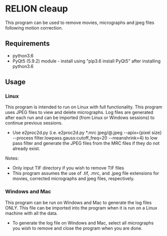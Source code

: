 # RELION cleaup

This program can be used to remove movies, micrographs and jpeg files following motion correction.

## Requirements
* python3.6
* PyQt5 (5.9.2) module - install using "pip3.6 install PyQt5" after installing python3.6


## Usage
### Linux
This program is intended to run on Linux with full functionality. This program uses JPEG files to view and delete micrographs. Log files are generated after each run and can be imported (from Linux or Windows sessions) to continue previous sessions.
* Use e2proc2d.py (i.e. e2proc2d.py *.mrc jpeg/@.jpeg --apix={pixel size} --process filter.lowpass.gauss:cutoff_freq=20 --meanshrink=4) to low pass filter and generate the JPEG files from the MRC files if they do not already exist.

Notes:
- Only input TIF directory if you wish to remove TIF files
- This program assumes the use of .tif, .mrc, and .jpeg file extensions for movies, corrected micrographs and jpeg files, respectively.

### Windows and Mac
This program can be run on Windows and Mac to generate the log files ONLY. This file can be imported into the program when it is run on a Linux machine with all the data.
* To generate the log file on Windows and Mac, select all micrographs you wish to remove and close the program when you are done.